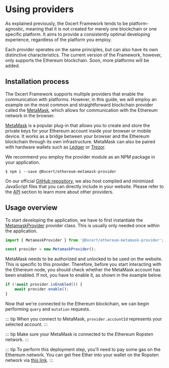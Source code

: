 # Using providers

As explained previously, the 0xcert Framework tends to be platform-agnostic, meaning that it is not created for merely one blockchain or one specific platform. It aims to provide a consistently optimal developing experience, regardless of the platform you employ.

Each provider operates on the same principles, but can also have its own distinctive characteristics. The current version of the Framework, however, only supports the Ethereum blockchain. Soon, more platforms will be added.

## Installation process

The 0xcert Framework supports multiple providers that enable the communication with platforms. However, in this guide, we will employ an example on the most common and straightforward blockchain provider called the [MetaMask](https://metamask.io/), which allows for communication with the Ethereum network in the browser.

[MetaMask](https://metamask.io/) is a popular plug-in that allows you to create and store the private keys for your Ethereum account inside your browser or mobile device. It works as a bridge between your browser and the Ethereum blockchain through its own infrastructure. MetaMask can also be paired with hardware wallets such as [Ledger](https://www.ledger.com/) or [Trezor](https://trezor.io/).

We recommend you employ the provider module as an NPM package in your application.

```shell
$ npm i --save @0xcert/ethereum-metamask-provider
```

On our official [GitHub repository](https://github.com/0xcert/framework), we also host compiled and minimized JavaScript files that you can directly include in your website. Please refer to the [API](https://docs.0xcert.org/api/core.html) section to learn more about other providers.

## Usage overview

To start developing the application, we have to first instantiate the [MetamaskProvider](https://docs.0xcert.org/api/core.html) provider class. This is usually only needed once within the application.

```ts
import { MetamaskProvider } from '@0xcert/ethereum-metamask-provider';

const provider = new MetamaskProvider();
```

MetaMask needs to be authorized and unlocked to be used on the website. This is specific to this provider. Therefore, before you start interacting with the Ethereum node, you should check whether the MetaMask account has been enabled. If not, you have to enable it, as shown in the example below.

```ts
if (!await provider.isEnabled()) {
    await provider.enable();
}
```

Now that we're connected to the Ethereum blockchain, we can begin performing `query` and `mutation` requests.

::: tip
When you connect to MetaMask, `provider.accountId` represents your selected account.
:::

::: tip
Make sure your MetaMask is connected to the Ethereum Ropsten network.
:::

::: tip
To perform this deployment step, you'll need to pay some gas on the Ethereum network. You can get free Ether into your wallet on the Ropsten network via [this link](https://faucet.ropsten.be/).
:::
